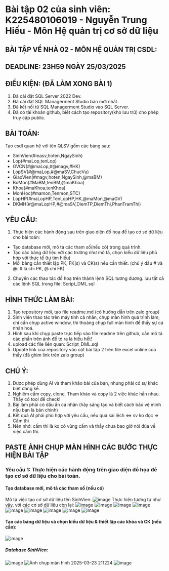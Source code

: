 # Bài tập 02 của sinh viên: K225480106019 - Nguyễn Trung Hiếu - Môn Hệ quản trị cơ sở dữ liệu
## BÀI TẬP VỀ NHÀ 02 - MÔN HỆ QUẢN TRỊ CSDL:
## DEADLINE: 23H59 NGÀY 25/03/2025
## ĐIỀU KIỆN: (ĐÃ LÀM XONG BÀI 1)
1. Đã cài đặt SQL Server 2022 Dev.
2. Đã cài đặt SQL Managerment Studio bản mới nhất.
3. Đã kết nối từ SQL Managerment Studio vào SQL Server.
4. Đã có tài khoản github, biết cách tạo repository(kho lưu trữ) cho phép truy cập public.
## BÀI TOÁN:
Tạo csdl quan hệ với tên QLSV gồm các bảng sau:
  -  SinhVien(#masv,hoten,NgaySinh)
  -  Lop(#maLop,tenLop)
  -  GVCN(#@maLop,#@magv,#HK)
  -  LopSV(#@maLop,#@maSV,ChucVu)
  -  GiaoVien(#magv,hoten,NgaySinh,@maBM)
  -  BoMon(#MaBM,tenBM,@maKhoa)
  -  Khoa(#maKhoa,tenKhoa)
  -  MonHoc(#mamon,Tenmon,STC)
  -  LopHP(#maLopHP,TenLopHP,HK,@maMon,@maGV)
  -  DKMH(#@maLopHP,#@maSV,DiemTP,DiemThi,PhanTramThi)
## YÊU CẦU:
1. Thực hiện các hành động sau trên giao diện đồ hoạ để tạo cơ sở dữ liệu cho bài toán:
  -  Tạo database mới, mô tả các tham số(nếu có) trong quá trình.
  -  Tạo các bảng dữ liệu với các trường như mô tả, chọn kiểu dữ liệu phù hợp với thực tế (tự tìm hiểu)
  -  Mỗi bảng cần thiết lập PK, FK(s) và CK(s) nếu cần thiết. (chú ý dấu # và @: # là chỉ PK, @ chỉ FK)
2. Chuyển các thao tác đồ hoạ trên thành lệnh SQL tương đương. lưu tất cả các lệnh SQL trong file: Script_DML.sql
## HÌNH THỨC LÀM BÀI:
1. Tạo repository mới, tạo file readme.md (có hướng dẫn trên zalo group)
2. Sinh viên thao tác trên máy tính cá nhân, chụp màn hình quá trình làm, chỉ cần chụp active window, thi thoảng chụp full màn hình để thấy sự cá nhân hoá.
3. Hình sau khi chụp paste trực tiếp vào file readme trên github, cần mô tả các phần trên ảnh để tỏ ra là hiểu hết!
4. upload các file liên quan: Script_DML.sql
5. Update link của repository vào cột bài tập 2 trên file excel online của thầy (đã ghim link trên zalo group)
## CHÚ Ý:
1. Được phép dùng AI và tham khảo bài của bạn, nhưng phải có sự khác biệt đáng kể.
2. Nghiêm cấm copy, clone. Tham khảo và copy là 2 việc khác hẳn nhau. Thầy có tool để check!
3. Bài làm phải có dấu ấn cá nhân (hãy sáng tạo và biết cách bảo vệ mình nếu bạn là bản chính)
4. Kết quả AI phải phù hợp với yêu cầu, nếu quá sai lệch <=> sv ko đọc => Cấm thi
5. Nên nhớ: cấm thi là ko có vùng cấm và thầy chưa bao giờ nói đùa về việc cấm thi.
## PASTE ẢNH CHỤP MÀN HÌNH CÁC BƯỚC THỰC HIỆN BÀI TẬP
### Yêu cầu 1: Thực hiện các hành động trên giao diện đồ họa để tạo cơ sở dữ liệu cho bài toán.
#### Tạo database mới, mô tả các tham số (nếu có)
Mô tả việc tạo cơ sở dữ liệu tên SinhVien:
![image](https://github.com/user-attachments/assets/ce998164-b917-4844-a885-e2c67fa6e16a)
Thực hiện tương tự như vậy, với các cơ sở dữ liệu còn lại:
![image](https://github.com/user-attachments/assets/5755dab2-a4dd-4627-b0d2-6d291988a70e)
![image](https://github.com/user-attachments/assets/24c16d66-44e0-4c19-b686-c95d310bb52c)
![image](https://github.com/user-attachments/assets/800dae3d-29c8-4d19-835b-29f587a76a8f)
![image](https://github.com/user-attachments/assets/51395fed-018f-4238-91a2-f07805748d3a)
![image](https://github.com/user-attachments/assets/18514a01-4fbf-428a-8c37-632c0a7b298a)
![image](https://github.com/user-attachments/assets/f9710a58-1186-48aa-892d-e23f017436e1)
![image](https://github.com/user-attachments/assets/d4af0a53-11e6-4a8d-a7ff-50336f7aafd7)
![image](https://github.com/user-attachments/assets/551831ba-4903-4941-a395-bcfaa8ac1a83)
![image](https://github.com/user-attachments/assets/84405fa1-d2bf-4969-874b-761fcd2adc14)
#### Tạo các bảng dữ liệu và chọn kiểu dữ liệu & thiết lập các khóa và CK (nếu cần):
![image](https://github.com/user-attachments/assets/9678d174-fbe4-4544-96b3-a82364299545)
##### Database SinhVien:
![image](https://github.com/user-attachments/assets/d1186e12-9e40-44a2-8fdc-850c4d553d66)
![Ảnh chụp màn hình 2025-03-23 211224](https://github.com/user-attachments/assets/ca819525-f190-49b5-a394-c5d5c8552b7b)
![image](https://github.com/user-attachments/assets/46c9d040-628b-43d1-8c18-02dca42d78cd)
